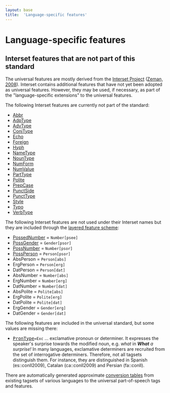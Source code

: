 ```yaml
---
layout: base
title:  'Language-specific features'
---
```


# Language-specific features

## Interset features that are not part of this standard

The universal features are mostly derived from the
<a href="http://ufal.mff.cuni.cz/interset">Interset Project</a>
(<a href="http://ufal.mff.cuni.cz/~zeman/publikace/2008-02/tagdrivers-marrakech-styl-lrec.pdf">Zeman, 2008</a>).
Interset contains additional features that have not yet been adopted as
universal features. However, they may be used, if necessary, as part of the
"language-specific extensions" to the universal features.

The following Interset features are currently not part of the standard:

* <a href="u/ext-feat/Abbr.html">Abbr</a>
* <a href="u/ext-feat/AdpType.html">AdpType</a>
* <a href="u/ext-feat/AdvType.html">AdvType</a>
* <a href="u/ext-feat/ConjType.html">ConjType</a>
* <a href="u/ext-feat/Echo.html">Echo</a>
* <a href="u/ext-feat/Foreign.html">Foreign</a>
* <a href="u/ext-feat/Hyph.html">Hyph</a>
* <a href="u/ext-feat/NameType.html">NameType</a>
* <a href="u/ext-feat/NounType.html">NounType</a>
* <a href="u/ext-feat/NumForm.html">NumForm</a>
* <a href="u/ext-feat/NumValue.html">NumValue</a>
* <a href="u/ext-feat/PartType.html">PartType</a>
* <a href="u/ext-feat/Polite.html">Polite</a>
* <a href="u/ext-feat/PrepCase.html">PrepCase</a>
* <a href="u/ext-feat/PunctSide.html">PunctSide</a>
* <a href="u/ext-feat/PunctType.html">PunctType</a>
* <a href="u/ext-feat/Style.html">Style</a>
* <a href="u/ext-feat/Typo.html">Typo</a>
* <a href="u/ext-feat/VerbType.html">VerbType</a>

The following Interset features are not used under their Interset names but they are included
through the
<a href="http://universaldependencies.github.io/docs/u/overview/feat-layers.html">layered feature scheme</a>:

* <a href="u/ext-feat/PossedNumber.html">PossedNumber</a> = `Number[psee]`
* <a href="u/ext-feat/PossGender.html">PossGender</a> = `Gender[psor]`
* <a href="u/ext-feat/PossNumber.html">PossNumber</a> = `Number[psor]`
* <a href="u/ext-feat/PossPerson.html">PossPerson</a> = `Person[psor]`
* AbsPerson = `Person[abs]`
* ErgPerson = `Person[erg]`
* DatPerson = `Person[dat]`
* AbsNumber = `Number[abs]`
* ErgNumber = `Number[erg]`
* DatNumber = `Number[dat]`
* AbsPolite = `Polite[abs]`
* ErgPolite = `Polite[erg]`
* DatPolite = `Polite[dat]`
* ErgGender = `Gender[erg]`
* DatGender = `Gender[dat]`

The following features are included in the universal standard, but some values are missing there:

* <a href="u/feat/PronType.html"><tt>PronType</tt></a>`=Exc` … exclamative pronoun or determiner. It expresses the speaker's surprise towards the modified noun, e.g. _what_ in _<b>What</b> a surprise!_ In many languages, exclamative determiners are recruited from the set of interrogative determiners. Therefore, not all tagsets distinguish them. For instance, they are distinguished in Spanish (es::conll2009), Catalan (ca::conll2009) and Persian (fa::conll).

There are automatically generated approximate
<a href="tagset-conversion/">conversion tables</a>
from existing tagsets of various languages to the universal part-of-speech tags and features.
